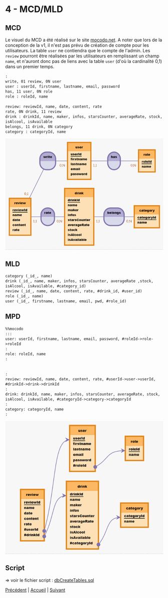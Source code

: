 # 4 - MCD/MLD

## MCD

Le visuel du MCD a été réalisé sur le site [mocodo.net](https://www.mocodo.net/).
A noter que lors de la conception de la v1, il n'est pas prévu de création de compte pour les utilisateurs. La table `user` ne contiendra que le compte de l'admin.
Les `review` pourront être réalisées par les utilisateurs en remplissant un champ `name`, et n'auront donc pas de liens avec la table `user` (d'où la cardinalité 0,1) dans un premier temps.


```
:
write, 01 review, 0N user
user : userId, firstname, lastname, email, password
has, 11 user, 0N role
role : roleId, name

review: reviewId, name, date, content, rate
rate, 0N drink, 11 review
drink : drinkId, name, maker, infos, starsCounter, averageRate, stock, isAlcool, isAvailable
belongs, 11 drink, 0N category
category : categoryId, name
```

![MCD](images/MCD.png)

## MLD

```
category (_id_, name)
drink (_id_, name, maker, infos, starsCounter, averageRate ,stock, isAlcool, isAvailable, #category_id)
review (_id_, name, date, content, rate, #drink_id, #user_id)
role (_id_, name)
user (_id_, firstname, lastname, email, pwd, #role_id)
```

## MPD

```
%%mocodo
:::
user: userId, firstname, lastname, email, password, #roleId->role->roleId
:
role: roleId, name
:


:
review: reviewId, name, date, content, rate, #userId->user->userId, #drinkId->drink->drinkId
:
drink: drinkId, name, maker, infos, starsCounter, averageRate, stock, isAlcool, isAvailable, #categoryId->category->categoryId
:
category: categoryId, name
:
```

![MPD](images/MPD.png)

## Script

=> voir le fichier script : [dbCreateTables.sql](../scripts/dbCreateTables.sql)

[Précédent](3-Use-cases.md) | [Accueil](0-Sommaire.md) | [Suivant](5-Mood-Board.md)